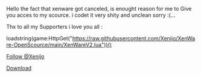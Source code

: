 



Hello the fact that xenware got canceled, is enought reason for me to Give you acces to my scource. i codet it very shity and unclean sorry :(...


Thx to all my Supporters i love you all :

 loadstring(game:HttpGet("https://raw.githubusercontent.com/Xenijo/XenWare-OpenScource/main/XenWareV2.lua"))()


<!-- Place this tag where you want the button to render. -->
<a class="github-button" href="https://github.com/Xenijo" data-color-scheme="no-preference: dark; light: dark; dark: dark;" data-size="large" data-show-count="true" aria-label="Follow @Xenijo on GitHub">Follow @Xenijo</a>

<!-- Place this tag where you want the button to render. -->
<a class="github-button" href="https://github.com/Xenijo/XenWare-OpenScource/archive/HEAD.zip" data-color-scheme="no-preference: dark; light: dark; dark: dark;" data-size="large" aria-label="Download Xenijo/XenWare-OpenScource on GitHub">Download</a>
